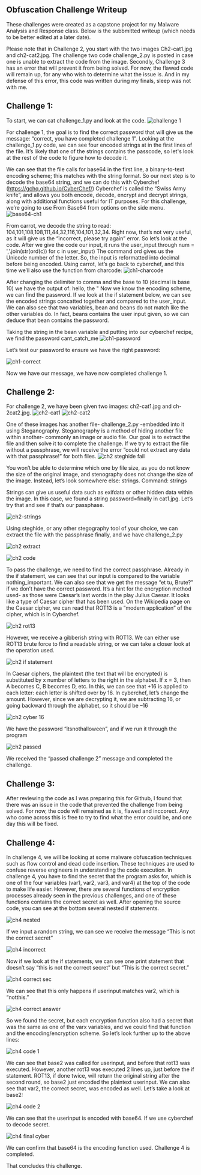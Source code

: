 ## Obfuscation Challenge Writeup
These challenges were created as a capstone project for my Malware Analysis and Response class.  Below is the subbmitted writeup (which needs to be better edited at a later date).  

Please note that in Challenge 2, you start with the two images Ch2-cat1.jpg and ch2-cat2.jpg.  The challenge two code challenge_2.py is posted in case one is unable to extract the code from the image.
Secondly, Challenge 3 has an error that will prevent it from being solved.  For now, the flawed code will remain up, for any who wish to determine what the issue is.  And in my defense of this error, this code was written during my finals, sleep was not with me.   


## Challenge 1:

To start, we can cat challenge_1.py and look at the code.
![challenge 1](https://github.com/M-BECKER2/Code-Obfuscation-Challenge/assets/163598094/7e3f8b49-15a4-45e3-ba65-c5d1d710e47d)

For challenge 1, the goal is to find the correct password that will give us the message: “correct, you have completed challenge 1”.
Looking at the challenge_1.py code, we can see four encoded strings at in the first lines of the
file. It’s likely that one of the strings contains the passcode, so let's look at the rest of the code
to figure how to decode it. 

We can see that the file calls for base64 in the first line, a binary-to-text encoding scheme; this
matches with the string format. So our next step is to decode the base64 string, and we can do
this with Cyberchef (https://gchq.github.io/CyberChef/)
Cyberchef is called the “Swiss Army knife”, and allows you both encode, decode, encrypt and
decrypt strings, along with additional functions useful for IT purposes. For this challenge, we’re
going to use From Base64 from options on the side menu.
![base64-ch1](https://github.com/M-BECKER2/Code-Obfuscation-Challenge/assets/163598094/0bcd2f71-1a5b-497f-b0e2-5c5110f147ca)

From carrot, we decode the string to read: 104,101,108,108,111,44,32,116,104,101,32,34.
Right now, that’s not very useful, as it will give us the “incorrect, please try again” error.
So let’s look at the code.
After we give the code our input, it runs the user_input through
num = ','.join(str(ord(c)) for c in user_input)
The command ord gives us the Unicode number of the letter. So, the input is reformatted into
decimal before being encoded.
Using carrot, let’s go back to cyberchef, and this time we’ll also use the function from charcode:
![ch1-charcode](https://github.com/M-BECKER2/Code-Obfuscation-Challenge/assets/163598094/f7c3ae65-641f-4d55-8944-fb224c469218)

After changing the delimiter to comma and the base to 10 (decimal is base 10) we have the
output of:
hello, the "
Now we know the encoding scheme, we can find the password.
If we look at the if statement below, we can see the encoded strings concatted together and
compared to the user_input. We can also see that two variables, bean and beans do not match
like the other variables do. In fact, beans contains the user input given, so we can deduce that
bean contains the password.

Taking the string in the bean variable and putting into our cyberchef recipe, we find the
password cant_catch_me 
![ch1-password](https://github.com/M-BECKER2/Code-Obfuscation-Challenge/assets/163598094/2b655206-5e23-4c9b-8695-50ffbb1e60b2)

Let’s test our password to ensure we have the right password:

![ch1-correct](https://github.com/M-BECKER2/Code-Obfuscation-Challenge/assets/163598094/89a2d58c-fc5a-4e3e-89cb-0f13a69874d1)

Now we have our message, we have now completed challenge 1.

## Challenge 2:
For challenge 2, we have been given two images: ch2-cat1.jpg and ch-2cat2.jpg. 
![ch2-cat1](https://github.com/M-BECKER2/Code-Obfuscation-Challenge/assets/163598094/251257bc-0a5a-4a29-8be4-aab54370b40d)
![ch2-cat2](https://github.com/M-BECKER2/Code-Obfuscation-Challenge/assets/163598094/8bf4bef0-7a99-4151-b0bf-fd6fc86248e8)

One of these images has another file- challenge_2.py -embedded into it using Steganography.
Steganography is a method of hiding another file within another- commonly an image or audio
file.
Our goal is to extract the file and then solve it to complete the challenge.
If we try to extract the file without a passphrase, we will receive the error “could not extract
any data with that passphrase!” for both files.
![ch2 steghide fail](https://github.com/M-BECKER2/Code-Obfuscation-Challenge/assets/163598094/10253168-19b6-4c45-b18c-84a1b514fc63)

You won’t be able to determine which one by file size, as you do not know the size of the
original image, and stenography does not change the size of the image. Instead, let’s look
somewhere else: strings.
Command: strings <filename>

Strings can give us useful data such as exifdata or other hidden data within the image. In this
case, we found a string password=finally in cat1.jpg. Let’s try that and see if that’s our
passphase.

![ch2-strings](https://github.com/M-BECKER2/Code-Obfuscation-Challenge/assets/163598094/35121335-20ec-4b14-b7a1-8aea627ce443)

Using steghide, or any other stegography tool of your choice, we can extract the file with the
passphrase finally, and we have challenge_2.py

![ch2 extract](https://github.com/M-BECKER2/Code-Obfuscation-Challenge/assets/163598094/54fd2034-4d93-42ca-99ff-fb2f4bc2b963)

![ch2 code](https://github.com/M-BECKER2/Code-Obfuscation-Challenge/assets/163598094/ed9da96a-d693-4704-a2b7-ed4fe65295e6)

To pass the challenge, we need to find the correct passphrase. Already in the if statement, we
can see that our input is compared to the variable nothing_important.
We can also see that we get the message “et tu, Brute?” if we don’t have the correct password.
It’s a hint for the encryption method used- as those were Caesar’s last words in the play Julius
Caesar. It looks like a type of Caesar cipher that has been used. On the Wikipedia page on the Caesar cipher, we can read that ROT13 is a “modern application” of the cipher, which is in
Cyberchef.

![ch2 rot13](https://github.com/M-BECKER2/Code-Obfuscation-Challenge/assets/163598094/e7b12aa7-7836-44ab-b0f6-e4f2e9576bd5)

However, we receive a gibberish string with ROT13. We can either use ROT13 brute force to
find a readable string, or we can take a closer look at the operation used.

![ch2 if statement](https://github.com/M-BECKER2/Code-Obfuscation-Challenge/assets/163598094/8ba77755-1ba2-47a9-8e8c-b9398a9112eb)

In Caesar ciphers, the plaintext (the text that will be encrypted) is substituted by x number of
letters to the right in the alphabet. If x = 3, then A becomes C, B becomes D, etc. In this, we can
see that +16 is applied to each letter: each letter is shifted over by 16. In cyberchef, let’s
change the amount. However, since we are decrypting it, we are subtracting 16, or going
backward through the alphabet, so it should be –16

![ch2 cyber 16](https://github.com/M-BECKER2/Code-Obfuscation-Challenge/assets/163598094/2d9b13d5-f711-478f-b556-35b6d2ae2535)

We have the password “itsnothalloween”, and if we run it through the program

![ch2 passed](https://github.com/M-BECKER2/Code-Obfuscation-Challenge/assets/163598094/982fba7e-ca7a-4bd5-aed2-f52ba3d0f4f6)


We received the “passed challenge 2” message and completed the challenge.

## Challenge 3:
After reviewing the code as I was preparing this for Github, I found that there was an issue in the code that prevented the challenge from being solved.  For now, the code will remained as it is, flawed and inccorect.  Any who come across this is free to try to find what the error could be, and one day this will be fixed.

## Challenge 4:
In challenge 4, we will be looking at some malware obfuscation techniques such as flow control
and dead code insertion. These techniques are used to confuse reverse engineers in
understanding the code execution.
In challenge 4, you have to find the secret that the program asks for, which is one of the four
variables (var1, var2, var3, and var4) at the top of the code to make life easier. However, there
are several functions of encryption processes already seen in the previous challenges, and one
of these functions contains the correct secret as well.
After opening the source code, you can see at the bottom several nested if statements.

![ch4 nested](https://github.com/M-BECKER2/Code-Obfuscation-Challenge/assets/163598094/1c5704b9-b090-48c5-aaa7-8d5052e4ed05)


If we input a random string, we can see we receive the message “This is not the correct secret”

![ch4 incorrect](https://github.com/M-BECKER2/Code-Obfuscation-Challenge/assets/163598094/77c5d6fa-9a26-46b2-b2ce-ee108b19aeb7)


Now if we look at the if statements, we can see one print statement that doesn’t say “this is not
the correct secret” but “This is the correct secret.” 

![ch4 correct sec](https://github.com/M-BECKER2/Code-Obfuscation-Challenge/assets/163598094/dba7ce80-64e7-4478-b058-5e5d37fb869f)

We can see that this only happens if userinput matches var2, which is “notthis.”

![ch4 correct answer](https://github.com/M-BECKER2/Code-Obfuscation-Challenge/assets/163598094/29d1f1a1-24c3-4ffe-88db-1e31d63c7057)

So we found the secret, but each encryption function also had a secret that was the same as
one of the varx variables, and we could find that function and the encoding/encryption scheme.
So let’s look further up to the above lines:

![ch4 code 1](https://github.com/M-BECKER2/Code-Obfuscation-Challenge/assets/163598094/62e37bb1-db14-488f-9a90-4a1667ed00d8)

We can see that base2 was called for userinput, and before that rot13 was executed. However,
another rot13 was executed 2 lines up, just before the if statement. ROT13, if done twice, will
return the original string after the second round, so base2 just encoded the plaintext userinput.
We can also see that var2, the correct secret, was encoded as well.
Let’s take a look at base2:

![ch4 code 2](https://github.com/M-BECKER2/Code-Obfuscation-Challenge/assets/163598094/039f417f-6b42-4753-a482-66d1cf81b46a)

We can see that the userinput is encoded with base64. If we use cyberchef to decode secret.

![ch4 final cyber](https://github.com/M-BECKER2/Code-Obfuscation-Challenge/assets/163598094/3bd2d5b0-ab6e-4d9a-82d3-87c64db9eaa0)

We can confirm that base64 is the encoding function used. Challenge 4 is completed.

That concludes this challenge.

